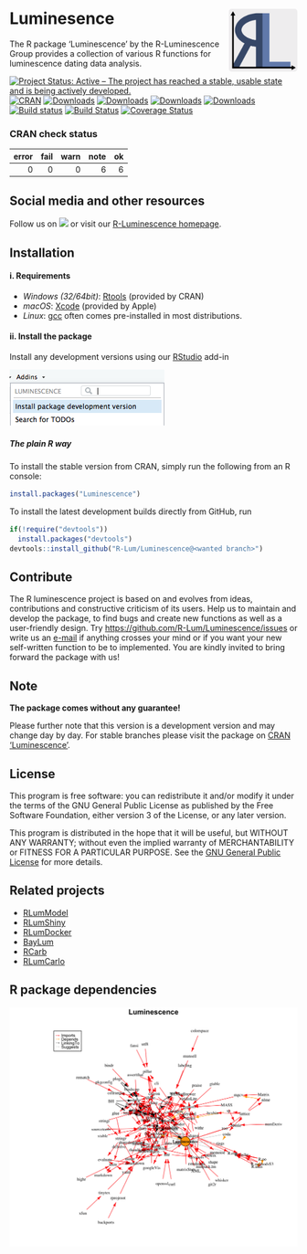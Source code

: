 




<!-- README.md was auto-generated by README.Rmd. Please DO NOT edit by hand!-->

# Luminesence <img width=120px src="man/figures/RL_Logo.svg" align="right" />

The R package ‘Luminescence’ by the R-Luminescence Group provides a
collection of various R functions for luminescence dating data analysis.

[![Project Status: Active – The project has reached a stable, usable
state and is being actively
developed.](https://www.repostatus.org/badges/latest/active.svg)](https://www.repostatus.org/#active)
[![CRAN](https://www.r-pkg.org/badges/version/Luminescence)](https://cran.r-project.org/package=Luminescence)
[![Downloads](https://cranlogs.r-pkg.org/badges/grand-total/Luminescence)](https://www.r-pkg.org/pkg/Luminescence)
[![Downloads](https://cranlogs.r-pkg.org/badges/Luminescence)](https://www.r-pkg.org/pkg/Luminescence)
[![Downloads](https://cranlogs.r-pkg.org/badges/last-week/Luminescence)](https://www.r-pkg.org/pkg/Luminescence)
[![Downloads](https://cranlogs.r-pkg.org/badges/last-day/Luminescence)](https://www.r-pkg.org/pkg/Luminescence)
[![Build
status](https://ci.appveyor.com/api/projects/status/jtgqr9a6jajn02y0/branch/master?svg=true)](https://ci.appveyor.com/project/tzerk/luminescence/branch/master)
[![Build
Status](https://travis-ci.org/R-Lum/Luminescence.svg?branch=master)](https://travis-ci.org/R-Lum/Luminescence)
[![Coverage
Status](https://img.shields.io/codecov/c/github/R-Lum/Luminescence.svg)](https://codecov.io/github/R-Lum/Luminescence?branch=master)

### CRAN check status

| error | fail | warn | note |  ok |
|------:|-----:|-----:|-----:|----:|
|     0 |    0 |    0 |    6 |   6 |

## Social media and other resources

Follow us on
[![](http://i.imgur.com/wWzX9uB.png)](https://twitter.com/RLuminescence)
or visit our [R-Luminescence homepage](https://r-luminescence.org).

## Installation

#### i. Requirements

-   *Windows (32/64bit)*:
    [Rtools](https://cran.r-project.org/bin/windows/Rtools/) (provided
    by CRAN)
-   *macOS*: [Xcode](https://developer.apple.com/) (provided by Apple)
-   *Linux*: [gcc](https://gcc.gnu.org) often comes pre-installed in
    most distributions.

#### ii. Install the package

Install any development versions using our
[RStudio](https://rstudio.com) add-in

![](man/figures/README-Screenshot_AddIn.png)

##### The plain **R** way

To install the stable version from CRAN, simply run the following from
an R console:

``` r
install.packages("Luminescence")
```

To install the latest development builds directly from GitHub, run

``` r
if(!require("devtools"))
  install.packages("devtools")
devtools::install_github("R-Lum/Luminescence@<wanted branch>")
```

## Contribute

The R luminescence project is based on and evolves from ideas,
contributions and constructive criticism of its users. Help us to
maintain and develop the package, to find bugs and create new functions
as well as a user-friendly design. Try
<https://github.com/R-Lum/Luminescence/issues> or write us an
[e-mail](mailto:developers@r-luminescence.org) if anything crosses your
mind or if you want your new self-written function to be to implemented.
You are kindly invited to bring forward the package with us!

## Note

**The package comes without any guarantee!**

Please further note that this version is a development version and may
change day by day. For stable branches please visit the package on [CRAN
‘Luminescence’](https://CRAN.R-project.org/package=Luminescence).

## License

This program is free software: you can redistribute it and/or modify it
under the terms of the GNU General Public License as published by the
Free Software Foundation, either version 3 of the License, or any later
version.

This program is distributed in the hope that it will be useful, but
WITHOUT ANY WARRANTY; without even the implied warranty of
MERCHANTABILITY or FITNESS FOR A PARTICULAR PURPOSE. See the [GNU
General Public
License](https://github.com/R-Lum/Luminescence/blob/master/LICENSE) for
more details.

## Related projects

-   [RLumModel](https://github.com/R-Lum/RLumModel)
-   [RLumShiny](https://github.com/R-Lum/RLumShiny)
-   [RLumDocker](https://github.com/R-Lum/RLumDocker)
-   [BayLum](https://github.com/crp2a/BayLum)
-   [RCarb](https://github.com/R-Lum/RCarb)
-   [RLumCarlo](https://github.com/R-Lum/RLumCarlo)

## R package dependencies

![](man/figures/README-Package_DependencyGraph.png)
